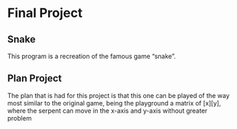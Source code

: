 # Final Project
## Snake
This program is a recreation of the famous game “snake”.
## Plan Project
The plan that is had for this project is that this one can be played of the way most similar to the original game, being the playground a matrix of [x][y], where the serpent can move in the x-axis and y-axis without greater problem
